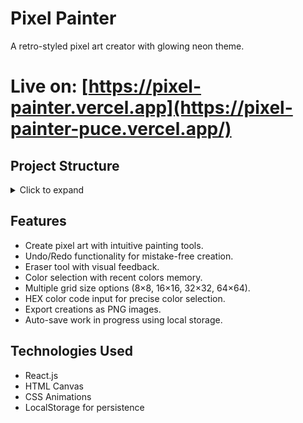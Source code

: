 # Pixel Painter
 A retro-styled pixel art creator with glowing neon theme.
# **Live on:** [https://pixel-painter.vercel.app](https://pixel-painter-puce.vercel.app/)



## Project Structure

<details>
<summary>Click to expand</summary>

```
pixel-painter/
├── public/
│   ├── assets/
│   │   └── buttons/
│   │       ├── color-bucket.png
│   │       ├── eraser.png
│   │       ├── export.png
│   │       ├── redo.png
│   │       ├── reset-grid.png
│   │       └── undo.png
│   └── index.html
├── src/
│   ├── components/
│   │   ├── Pixel.js
│   │   └── PixelGrid.js
│   ├── App.css
│   ├── App.js
│   └── index.js
```

</details>



## Features

* Create pixel art with intuitive painting tools.
* Undo/Redo functionality for mistake-free creation.
* Eraser tool with visual feedback.
* Color selection with recent colors memory.
* Multiple grid size options (8×8, 16×16, 32×32, 64×64).
* HEX color code input for precise color selection.
* Export creations as PNG images.
* Auto-save work in progress using local storage.



## Technologies Used

* React.js 
* HTML Canvas
* CSS Animations
* LocalStorage for persistence






